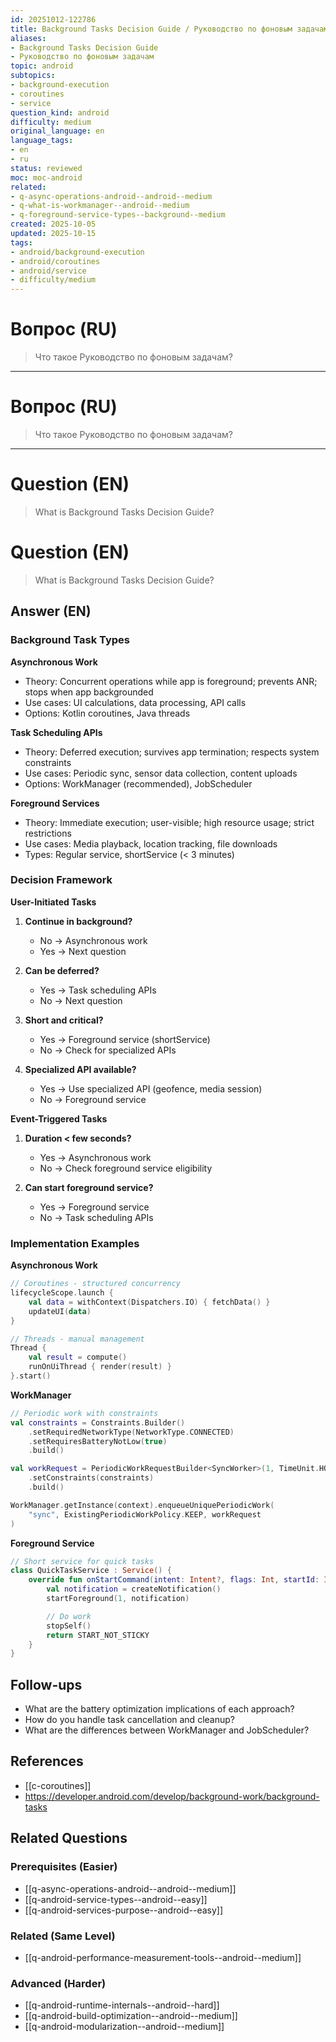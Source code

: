 ```yaml
---
id: 20251012-122786
title: Background Tasks Decision Guide / Руководство по фоновым задачам
aliases:
- Background Tasks Decision Guide
- Руководство по фоновым задачам
topic: android
subtopics:
- background-execution
- coroutines
- service
question_kind: android
difficulty: medium
original_language: en
language_tags:
- en
- ru
status: reviewed
moc: moc-android
related:
- q-async-operations-android--android--medium
- q-what-is-workmanager--android--medium
- q-foreground-service-types--background--medium
created: 2025-10-05
updated: 2025-10-15
tags:
- android/background-execution
- android/coroutines
- android/service
- difficulty/medium
---
```


# Вопрос (RU)
> Что такое Руководство по фоновым задачам?

---

# Вопрос (RU)
> Что такое Руководство по фоновым задачам?

---

# Question (EN)
> What is Background Tasks Decision Guide?

# Question (EN)
> What is Background Tasks Decision Guide?

## Answer (EN)
### Background Task Types

**Asynchronous Work**
- Theory: Concurrent operations while app is foreground; prevents ANR; stops when app backgrounded
- Use cases: UI calculations, data processing, API calls
- Options: Kotlin coroutines, Java threads

**Task Scheduling APIs**
- Theory: Deferred execution; survives app termination; respects system constraints
- Use cases: Periodic sync, sensor data collection, content uploads
- Options: WorkManager (recommended), JobScheduler

**Foreground Services**
- Theory: Immediate execution; user-visible; high resource usage; strict restrictions
- Use cases: Media playback, location tracking, file downloads
- Types: Regular service, shortService (< 3 minutes)

### Decision Framework

**User-Initiated Tasks**

1. **Continue in background?**
   - No → Asynchronous work
   - Yes → Next question

2. **Can be deferred?**
   - Yes → Task scheduling APIs
   - No → Next question

3. **Short and critical?**
   - Yes → Foreground service (shortService)
   - No → Check for specialized APIs

4. **Specialized API available?**
   - Yes → Use specialized API (geofence, media session)
   - No → Foreground service

**Event-Triggered Tasks**

1. **Duration < few seconds?**
   - Yes → Asynchronous work
   - No → Check foreground service eligibility

2. **Can start foreground service?**
   - Yes → Foreground service
   - No → Task scheduling APIs

### Implementation Examples

**Asynchronous Work**
```kotlin
// Coroutines - structured concurrency
lifecycleScope.launch {
    val data = withContext(Dispatchers.IO) { fetchData() }
    updateUI(data)
}

// Threads - manual management
Thread {
    val result = compute()
    runOnUiThread { render(result) }
}.start()
```

**WorkManager**
```kotlin
// Periodic work with constraints
val constraints = Constraints.Builder()
    .setRequiredNetworkType(NetworkType.CONNECTED)
    .setRequiresBatteryNotLow(true)
    .build()

val workRequest = PeriodicWorkRequestBuilder<SyncWorker>(1, TimeUnit.HOURS)
    .setConstraints(constraints)
    .build()

WorkManager.getInstance(context).enqueueUniquePeriodicWork(
    "sync", ExistingPeriodicWorkPolicy.KEEP, workRequest
)
```

**Foreground Service**
```kotlin
// Short service for quick tasks
class QuickTaskService : Service() {
    override fun onStartCommand(intent: Intent?, flags: Int, startId: Int): Int {
        val notification = createNotification()
        startForeground(1, notification)

        // Do work
        stopSelf()
        return START_NOT_STICKY
    }
}
```

## Follow-ups

- What are the battery optimization implications of each approach?
- How do you handle task cancellation and cleanup?
- What are the differences between WorkManager and JobScheduler?

## References

- [[c-coroutines]]
- https://developer.android.com/develop/background-work/background-tasks

## Related Questions

### Prerequisites (Easier)
- [[q-async-operations-android--android--medium]]
- [[q-android-service-types--android--easy]]
- [[q-android-services-purpose--android--easy]]

### Related (Same Level)
- [[q-android-performance-measurement-tools--android--medium]]

### Advanced (Harder)
- [[q-android-runtime-internals--android--hard]]
- [[q-android-build-optimization--android--medium]]
- [[q-android-modularization--android--medium]]